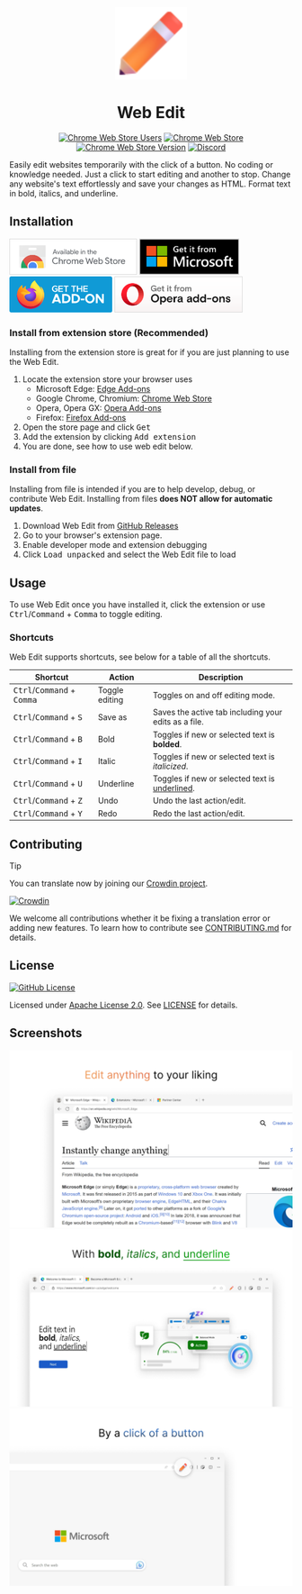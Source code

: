 <p align="center">
  <img alt="Web Edit Icon" src="assets/Icon.svg" width="128">
  <h1 align="center">Web Edit</h1>
</p>

<div align="center">

  [![Chrome Web Store Users](https://img.shields.io/chrome-web-store/users/kcjhkbajobnhihpodnphdndhmniglmpc?label=downloads)](https://chromewebstore.google.com/detail/kcjhkbajobnhihpodnphdndhmniglmpc)
  [![Chrome Web Store](https://img.shields.io/chrome-web-store/stars/kcjhkbajobnhihpodnphdndhmniglmpc)](https://chromewebstore.google.com/detail/kcjhkbajobnhihpodnphdndhmniglmpc)
  [![Chrome Web Store Version](https://img.shields.io/chrome-web-store/v/kcjhkbajobnhihpodnphdndhmniglmpc?label=version)](https://chromewebstore.google.com/detail/kcjhkbajobnhihpodnphdndhmniglmpc)
  [![Discord](https://img.shields.io/discord/1162303282002272359?label=discord)](https://discord.gg/BsDzre2YHs)

</div>

Easily edit websites temporarily with the click of a button. No coding or knowledge needed. Just a click to start editing and another to stop. Change any website's text effortlessly and save your changes as HTML. Format text in bold, italics, and underline.

## Installation

[<img src="assets/ChromeBadge.svg" alt="Chrome Web Store" height="64">](https://chromewebstore.google.com/detail/kcjhkbajobnhihpodnphdndhmniglmpc)
[<img src="assets/EdgeBadge.svg" alt="Edge Add-ons" height="64">](https://microsoftedge.microsoft.com/addons/detail/web-edit/knfdcflhlgfnkogoeeakccgchgeeamjj)
[<img src="assets/FirefoxBadge.svg" alt="Firefox Add-ons" height="64">](https://addons.mozilla.org/en-US/firefox/addon/web-edit/)
[<img src="assets/OperaBadge.svg" alt="Opera Add-ons" height="64">](https://addons.opera.com/en/extensions/details/web-edit)

### Install from extension store (Recommended)

Installing from the extension store is great for if you are just planning to use the Web Edit.

1. Locate the extension store your browser uses
   * Microsoft Edge: [Edge Add-ons](https://microsoftedge.microsoft.com/addons/detail/web-edit/knfdcflhlgfnkogoeeakccgchgeeamjj)
   * Google Chrome, Chromium: [Chrome Web Store](https://chromewebstore.google.com/detail/kcjhkbajobnhihpodnphdndhmniglmpc)
   * Opera, Opera GX: [Opera Add-ons](https://addons.opera.com/en/extensions/details/web-edit)
   * Firefox: [Firefox Add-ons](https://addons.mozilla.org/en-US/firefox/addon/web-edit/)
2. Open the store page and click <kbd>Get</kbd>
3. Add the extension by clicking <kbd>Add extension</kbd>
4. You are done, see how to use web edit below.

### Install from file

Installing from file is intended if you are to help develop, debug, or contribute Web Edit. Installing from files **does NOT allow for automatic updates**.

1. Download Web Edit from [GitHub Releases](https://github.com/RyanLua/WebEdit/releases)
2. Go to your browser's extension page.
3. Enable developer mode and extension debugging
4. Click <kbd>Load unpacked</kbd> and select the Web Edit file to load

## Usage

To use Web Edit once you have installed it, click the extension or use <kbd>Ctrl</kbd>/<kbd>Command</kbd> + <kbd>Comma</kbd> to toggle editing.

### Shortcuts

Web Edit supports shortcuts, see below for a table of all the shortcuts.

| Shortcut | Action | Description |
| --- | --- | --- | 
| <kbd>Ctrl</kbd>/<kbd>Command</kbd> + <kbd>Comma</kbd> | Toggle editing | Toggles on and off editing mode. |
| <kbd>Ctrl</kbd>/<kbd>Command</kbd> + <kbd>S</kbd> | Save as | Saves the active tab including your edits as a file. |
| <kbd>Ctrl</kbd>/<kbd>Command</kbd> + <kbd>B</kbd> | Bold | Toggles if new or selected text is **bolded**. |
| <kbd>Ctrl</kbd>/<kbd>Command</kbd> + <kbd>I</kbd> | Italic | Toggles if new or selected text is *italicized*. |
| <kbd>Ctrl</kbd>/<kbd>Command</kbd> + <kbd>U</kbd> | Underline | Toggles if new or selected text is <ins>underlined</ins>. |
| <kbd>Ctrl</kbd>/<kbd>Command</kbd> + <kbd>Z</kbd> | Undo | Undo the last action/edit. |
| <kbd>Ctrl</kbd>/<kbd>Command</kbd> + <kbd>Y</kbd> | Redo | Redo the last action/edit. |

## Contributing

> [!TIP]  
> You can translate now by joining our [Crowdin project](https://crowdin.com/project/web-edit).

[![Crowdin](https://badges.crowdin.net/web-edit/localized.svg)](https://crowdin.com/project/web-edit)

We welcome all contributions whether it be fixing a translation error or adding new features. To learn how to contribute see [CONTRIBUTING.md](/.github/CONTRIBUTING.md) for details.

## License

[![GitHub License](https://img.shields.io/github/license/RyanLua/WebEdit)](https://github.com/RyanLua/WebEdit/blob/main/LICENSE)

Licensed under [Apache License 2.0](https://www.apache.org/licenses/). See [LICENSE](LICENSE) for details.

## Screenshots

![Screenshot 1](assets/en/Screenshot%201.png)
![Screenshot 2](assets/en/Screenshot%202.png)
![Screenshot 3](assets/en/Screenshot%203.png)
